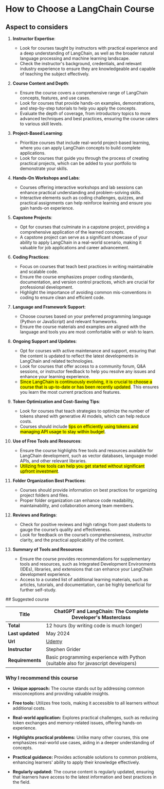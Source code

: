 # How to Choose a LangChain Course

## Aspect to considers

1. **Instructor Expertise**:
    - Look for courses taught by instructors with practical experience and a deep understanding of LangChain, as well as the broader natural language processing and machine learning landscape.
    - Check the instructor's background, credentials, and relevant industry experience to ensure they are knowledgeable and capable of teaching the subject effectively.

2. **Course Content and Depth**:
    - Ensure the course covers a comprehensive range of LangChain concepts, features, and use cases.
    - Look for courses that provide hands-on examples, demonstrations, and step-by-step tutorials to help you apply the concepts.
    - Evaluate the depth of coverage, from introductory topics to more advanced techniques and best practices, ensuring the course caters to various skill levels.

3. **Project-Based Learning**:
    - Prioritize courses that include real-world project-based learning, where you can apply LangChain concepts to build complete applications.
    - Look for courses that guide you through the process of creating practical projects, which can be added to your portfolio to demonstrate your skills.

4. **Hands-On Workshops and Labs**:
    - Courses offering interactive workshops and lab sessions can enhance practical understanding and problem-solving skills.
    - Interactive elements such as coding challenges, quizzes, and practical assignments can help reinforce learning and ensure you gain hands-on experience.

5. **Capstone Projects**:
    - Opt for courses that culminate in a capstone project, providing a comprehensive application of the learned concepts.
    - A capstone project can serve as a significant showcase of your ability to apply LangChain in a real-world scenario, making it valuable for job applications and career advancement.

6. **Coding Practices**:
    - Focus on courses that teach best practices in writing maintainable and scalable code.
    - Ensure the course emphasizes proper coding standards, documentation, and version control practices, which are crucial for professional development.
    - Highlight the importance of avoiding common mis-conventions in coding to ensure clean and efficient code.

7. **Language and Framework Support**:
    - Choose courses based on your preferred programming language (Python or JavaScript) and relevant frameworks.
    - Ensure the course materials and examples are aligned with the language and tools you are most comfortable with or wish to learn.

8. **Ongoing Support and Updates**:
    - Opt for courses with active maintenance and support, ensuring that the content is updated to reflect the latest developments in LangChain and related technologies.
    - Look for courses that offer access to a community forum, Q&A sessions, or instructor feedback to help you resolve any issues and enhance your learning experience.
    - <mark>Since LangChain is continuously evolving, it is crucial to choose a course that is up-to-date or has been recently updated</mark>. This ensures you learn the most current practices and features.

9.  **Token Optimization and Cost-Saving Tips**:
    - Look for courses that teach strategies to optimize the number of tokens shared with generative AI models, which can help reduce costs.
    - Courses should include <mark>tips on efficiently using tokens and managing API usage to stay within budget</mark>.

10. **Use of Free Tools and Resources**:
    - Ensure the course highlights free tools and resources available for LangChain development, such as vector databases, language model APIs, and other relevant libraries.
    - <mark>Utilizing free tools can help you get started without significant upfront investment</mark>.

11. **Folder Organization Best Practices**:
    - Courses should provide information on best practices for organizing project folders and files.
    - Proper folder organization can enhance code readability, maintainability, and collaboration among team members.

12. **Reviews and Ratings**:
    - Check for positive reviews and high ratings from past students to gauge the course’s quality and effectiveness.
    - Look for feedback on the course’s comprehensiveness, instructor clarity, and the practical applicability of the content.

13. **Summary of Tools and Resources**:
    - Ensure the course provides recommendations for supplementary tools and resources, such as Integrated Development Environments (IDEs), libraries, and extensions that can enhance your LangChain development experience.
    - Access to a curated list of additional learning materials, such as articles, tutorials, and documentation, can be highly beneficial for further self-study.



## Suggested course


| **Title**        | ChatGPT and LangChain: The Complete Developer's Masterclass                        |
|------------------|------------------------------------------------------------------------------------|
| **Total**        | 12 hours (by writing code is much longer)                                        |
| **Last updated** | May 2024                                                                           |
| **Url**          | [Udemy](https://nttdatalearn.udemy.com/course/chatgpt-and-langchain-the-complete-developers-masterclass/)                                                                         |
| **Instructor**   | Stephen Grider                                                                     |
| **Requirements** | Basic programming experience with Python (suitable also for javascript developers) |



### Why I recommend this course


- **Unique approach:** The course stands out by addressing common misconceptions and providing valuable insights.
  
- **Free tools:** Utilizes free tools, making it accessible to all learners without additional costs.
  
- **Real-world application:** Explores practical challenges, such as reducing token exchanges and memory-related issues, offering hands-on experience.
  
- **Highlights practical problems:** Unlike many other courses, this one emphasizes real-world use cases, aiding in a deeper understanding of concepts.
  
- **Practical guidance:** Provides actionable solutions to common problems, enhancing learners' ability to apply their knowledge effectively.

- **Regularly updated:** The course content is regularly updated, ensuring that learners have access to the latest information and best practices in the field.